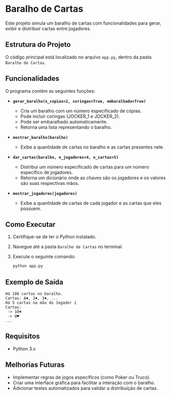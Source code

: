 # Baralho de Cartas

Este projeto simula um baralho de cartas com funcionalidades para gerar, exibir e distribuir cartas entre jogadores.

## Estrutura do Projeto

O código principal está localizado no arquivo `app.py`, dentro da pasta `Baralho de Cartas`.

## Funcionalidades

O programa contém as seguintes funções:

- **`gerar_baralho(n_copias=2, coringas=True, embaralhado=True)`**
  - Cria um baralho com um número especificado de cópias.
  - Pode incluir coringas (JOCKER_1 e JOCKER_2).
  - Pode ser embaralhado automaticamente.
  - Retorna uma lista representando o baralho.

- **`mostrar_baralho(baralho)`**
  - Exibe a quantidade de cartas no baralho e as cartas presentes nele.

- **`dar_cartas(baralho, n_jogadores=4, n_cartas=5)`**
  - Distribui um número especificado de cartas para um número específico de jogadores.
  - Retorna um dicionário onde as chaves são os jogadores e os valores são suas respectivas mãos.

- **`mostrar_jogadores(jogadores)`**
  - Exibe a quantidade de cartas de cada jogador e as cartas que eles possuem.

## Como Executar

1. Certifique-se de ter o Python instalado.
2. Navegue até a pasta `Baralho de Cartas` no terminal.
3. Execute o seguinte comando:

   ```sh
   python app.py
   ```

## Exemplo de Saída

```
Há 108 cartas no baralho.
Cartas: A♠, 2♠, 3♠, ...
Há 5 cartas na mão do Jogador 1
Cartas:
 -> 10♠
 -> Q♥
...
```

## Requisitos
- Python 3.x

## Melhorias Futuras
- Implementar regras de jogos específicos (como Poker ou Truco).
- Criar uma interface gráfica para facilitar a interação com o baralho.
- Adicionar testes automatizados para validar a distribuição de cartas.
